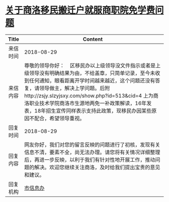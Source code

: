 # <a href="http://www.shangluo.gov.cn/zmhd/ldxxxx.jsp?urltype=leadermail.LeaderMailContentUrl&wbtreeid=1112&leadermailid=4891">关于商洛移民搬迁户就服商职院免学费问题</a>
| Title |                                                                                                         Content                                                                                                          |
|:-----:|--------------------------------------------------------------------------------------------------------------------------------------------------------------------------------------------------------------------------|
| 来信时间  | 2018-08-29                                                                                                                                                                                                               |
| 来信内容  | 尊敬的领导你好：    区移民办以上级领导没文件指示或者是上级领导没有明确结果为由，不给盖章，只简单记录，至今未收到任何通知，眼看距离开学时间越来越近，这个问题还没有答复，请领导做主，解决上学问题。后附http://zsjy.slzyjsxy.com/show.php?id=513&cid=4 上为商洛职业技术学院商洛市生源地两免一补政策解读，16年发表，18年招生宣传同样表示支持此政策，现移民办因某些原因不配合，希望领导重视。 |
| 回复时间  | 2018-08-29                                                                                                                                                                                                               |
| 回复内容  | 网友你好，我们对您的留言反映的问题进行了初核，发现有关信息不清，要素不全，尚无法办理。请您将有关情况详细整理后，再进一步反映，以利于我们有针对性地开展工作，推动问题的解决。欢迎您继续关注商洛，及时给我们提出宝贵的意见和建议。                                                                                                         |
| 回复机构  | <a href="../../categories/agencies/市信息办.md">市信息办</a>                                                                                                                                                                       |